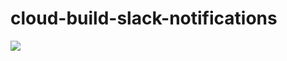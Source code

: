 # cloud-build-slack-notifications

![](https://github.com/grimrose/cloud-build-slack-notifications/workflows/coverage/badge.svg)
